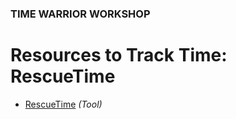 ### TIME WARRIOR WORKSHOP

# Resources to Track Time: RescueTime

* [RescueTime](http://rescuetime.com) *(Tool)* 

